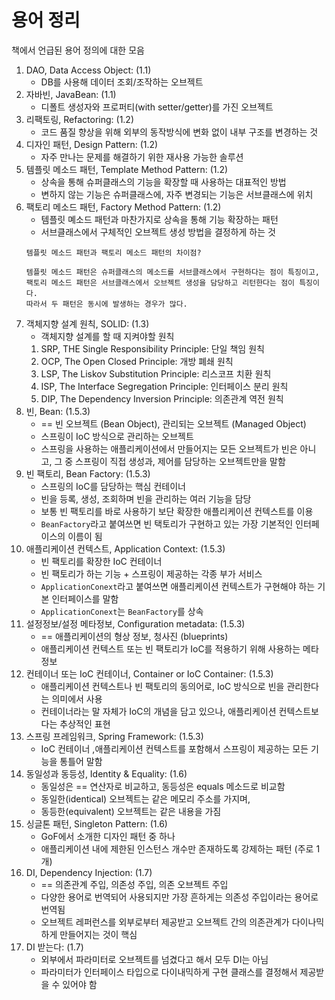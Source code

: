 
# 용어 정리
책에서 언급된 용어 정의에 대한 모음
1. DAO, Data Access Object: (1.1)
    - DB를 사용해 데이터 조회/조작하는 오브젝트
2. 자바빈, JavaBean: (1.1)
    - 디폴트 생성자와 프로퍼티(with setter/getter)를 가진 오브젝트
3. 리팩토링, Refactoring: (1.2)
    - 코드 품질 향상을 위해 외부의 동작방식에 변화 없이 내부 구조를 변경하는 것
4. 디자인 패턴, Design Pattern: (1.2)
    - 자주 만나는 문제를 해결하기 위한 재사용 가능한 솔루션
5. 템플릿 메소드 패턴, Template Method Pattern: (1.2)
    - 상속을 통해 슈퍼클래스의 기능을 확장할 때 사용하는 대표적인 방법
    - 변하지 않는 기능은 슈퍼클래스에, 자주 변경되는 기능은 서브클래스에 위치
6. 팩토리 메소드 패턴, Factory Method Pattern: (1.2)
   - 템플릿 몌소드 패턴과 마찬가지로 상속을 통해 기능 확장하는 패턴
   - 서브클래스에서 구체적인 오브젝트 생성 방법을 결정하게 하는 것
   ```
   템플릿 메소드 패턴과 팩토리 메소드 패턴의 차이점?
   
   템플릿 메소드 패턴은 슈퍼클래스의 메소드를 서브클래스에서 구현하다는 점이 특징이고,
   팩토리 메소드 패턴은 서브클래스에서 오브젝트 생성을 담당하고 리턴한다는 점이 특징이다.
   따라서 두 패턴은 동시에 발생하는 경우가 많다. 
   ```
7. 객체지향 설계 원칙, SOLID: (1.3)
   - 객체지향 설계를 할 때 지켜야할 원칙
   1. SRP, THE Single Responsibility Principle: 단일 책임 원칙
   2. OCP, The Open Closed Principle: 개방 폐쇄 원칙
   3. LSP, The Liskov Substitution Principle: 리스코프 치환 원칙
   4. ISP, The Interface Segregation Principle: 인터페이스 분리 원칙
   5. DIP, The Dependency Inversion Principle: 의존관계 역전 원칙
8. 빈, Bean: (1.5.3)
   - == 빈 오브젝트 (Bean Object), 관리되는 오브젝트 (Managed Object)
   - 스프링이 IoC 방식으로 관리하는 오브젝트
   - 스프링을 사용하는 애플리케이션에서 만들어지는 모든 오브젝트가 빈은 아니고, 그 중 스프링이 직접 생성과, 제어를 담당하는 오브젝트만을 말함
9. 빈 팩토리, Bean Factory: (1.5.3) 
   - 스프링의 IoC를 담당하는 핵심 컨테이너
   - 빈을 등록, 생성, 조회하며 빈을 관리하는 여러 기능을 담당
   - 보통 빈 팩토리를 바로 사용하기 보단 확장한 애플리케이션 컨텍스트를 이용
   - `BeanFactory`라고 붙여쓰면 빈 택토리가 구현하고 있는 가장 기본적인 인터페이스의 이름이 됨
10. 애플리케이션 컨텍스트, Application Context: (1.5.3)
    - 빈 팩토리를 확장한 IoC 컨테이너
    - 빈 팩토리가 하는 기능 + 스프링이 제공하는 각종 부가 서비스
    - `ApplicationConext`라고 붙여쓰면 애플리케이션 컨텍스트가 구현해야 하는 기본 인터페이스를 말함
    - `ApplicationConext`는 `BeanFactory`를 상속
11. 설정정보/설정 메타정보, Configuration metadata: (1.5.3)
    - == 애플리케이션의 형상 정보, 청사진 (blueprints) 
    - 애플리케이션 컨텍스트 또는 빈 팩토리가 IoC를 적용하기 위해 사용하는 메타정보
12. 컨테이너 또는 IoC 컨테이너, Container or IoC Container: (1.5.3)
    - 애플리케이션 컨텍스트나 빈 팩토리의 동의어로, IoC 방식으로 빈을 관리한다는 의미에서 사용
    - 컨테이너라는 말 자체가 IoC의 개념을 담고 있으나, 애플리케이션 컨텍스트보다는 추상적인 표현
13. 스프링 프레임워크, Spring Framework: (1.5.3)
    - IoC 컨테이너 ,애플리케이션 컨텍스트를 포함해서 스프링이 제공하는 모든 기능을 통틀어 말함
14. 동일성과 동등성, Identity & Equality: (1.6)
    - 동일성은 == 연산자로 비교하고, 동등성은 equals 메소드로 비교함
    - 동일한(identical) 오브젝트는 같은 메모리 주소를 가지며,
    -  동등한(equivalent) 오브젝트는 같은 내용을 가짐
15. 싱글톤 패턴, Singleton Pattern: (1.6)
    - GoF에서 소개한 디자인 패턴 중 하나
    - 애플리케이션 내에 제한된 인스턴스 개수만 존재하도록 강제하는 패턴 (주로 1개)
16. DI, Dependency Injection: (1.7)
    - == 의존관계 주입, 의존성 주입, 의존 오브젝트 주입
    - 다양한 용어로 번역되어 사용되지만 가장 흔하게는 의존성 주입이라는 용어로 번역됨
    - 오브젝트 레퍼런스를 외부로부터 제공받고 오브젝트 간의 의존관계가 다이나믹하게 만들어지는 것이 핵심
17. DI 받는다: (1.7)
    - 외부에서 파라미터로 오브젝트를 넘겼다고 해서 모두 DI는 아님
    - 파라미터가 인터페이스 타입으로 다이내믹하게 구현 클래스를 결정해서 제공받을 수 있어야 함